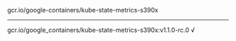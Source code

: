 gcr.io/google-containers/kube-state-metrics-s390x 

----
gcr.io/google_containers/kube-state-metrics-s390x:v1.1.0-rc.0 √

